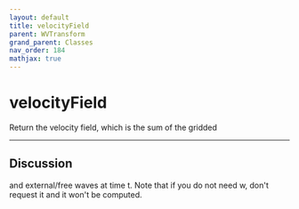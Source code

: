 ```yaml
---
layout: default
title: velocityField
parent: WVTransform
grand_parent: Classes
nav_order: 184
mathjax: true
---
```


#  velocityField

Return the velocity field, which is the sum of the gridded


---

## Discussion
and external/free waves at time t. Note that if you do not
  need w, don't request it and it won't be computed.
